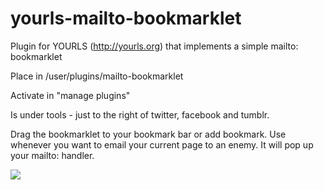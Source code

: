 # yourls-mailto-bookmarklet

Plugin for YOURLS (http://yourls.org) that implements a simple mailto: bookmarklet

Place in /user/plugins/mailto-bookmarklet

Activate in "manage plugins"

Is under tools - just to the right of twitter, facebook and tumblr.

Drag the bookmarklet to your bookmark bar or add bookmark. Use whenever you want to email your current page to an enemy. It will pop up your mailto: handler.

<img src="http://berb.ec/yourls-mailto-bookmarklet.png">
